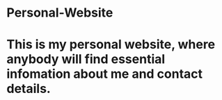 # Personal-Website

<h1> This is my personal website, where anybody will find essential infomation about me and contact details.</h1>
